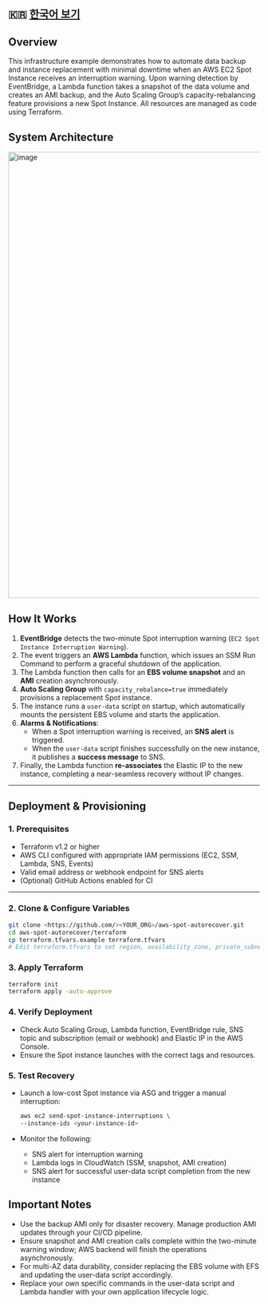 ## 🇰🇷 [한국어 보기](README.ko.md)

## Overview

This infrastructure example demonstrates how to automate data backup and instance replacement with minimal downtime when an AWS EC2 Spot Instance receives an interruption warning. Upon warning detection by EventBridge, a Lambda function takes a snapshot of the data volume and creates an AMI backup, and the Auto Scaling Group’s capacity-rebalancing feature provisions a new Spot Instance. All resources are managed as code using Terraform.


## System Architecture
<img width="895" alt="image" src="https://github.com/user-attachments/assets/1e2b6f85-75b3-4017-8d77-aec0dfd61799" />



## How It Works

1. **EventBridge** detects the two-minute Spot interruption warning (`EC2 Spot Instance Interruption Warning`).
2. The event triggers an **AWS Lambda** function, which issues an SSM Run Command to perform a graceful shutdown of the application.
3. The Lambda function then calls for an **EBS volume snapshot** and an **AMI** creation asynchronously.
4. **Auto Scaling Group** with `capacity_rebalance=true` immediately provisions a replacement Spot instance.
5. The instance runs a `user-data` script on startup, which automatically mounts the persistent EBS volume and starts the application.
6. **Alarms & Notifications**:
   - When a Spot interruption warning is received, an **SNS alert** is triggered.
   - When the `user-data` script finishes successfully on the new instance, it publishes a **success message** to SNS.
7. Finally, the Lambda function **re-associates** the Elastic IP to the new instance, completing a near-seamless recovery without IP changes.

---

## Deployment & Provisioning

### 1. Prerequisites

- Terraform v1.2 or higher
- AWS CLI configured with appropriate IAM permissions (EC2, SSM, Lambda, SNS, Events)
- Valid email address or webhook endpoint for SNS alerts
- (Optional) GitHub Actions enabled for CI

---

### 2. Clone & Configure Variables

```bash
git clone <https://github.com/><YOUR_ORG>/aws-spot-autorecover.git
cd aws-spot-autorecover/terraform
cp terraform.tfvars.example terraform.tfvars
# Edit terraform.tfvars to set region, availability_zone, private_subnets, alert_email, etc.

```

### 3. Apply Terraform

```bash
terraform init
terraform apply -auto-approve

```

### 4. Verify Deployment

- Check Auto Scaling Group, Lambda function, EventBridge rule, SNS topic and subscription (email or webhook) and Elastic IP in the AWS Console.
- Ensure the Spot instance launches with the correct tags and resources.

### 5. Test Recovery

- Launch a low-cost Spot instance via ASG and trigger a manual interruption:
  ```bash
  aws ec2 send-spot-instance-interruptions \
  --instance-ids <your-instance-id>
  ```
  
- Monitor the following:
  - SNS alert for interruption warning
  - Lambda logs in CloudWatch (SSM, snapshot, AMI creation)
  - SNS alert for successful user-data script completion from the new instance



## Important Notes

- Use the backup AMI only for disaster recovery. Manage production AMI updates through your CI/CD pipeline.
- Ensure snapshot and AMI creation calls complete within the two-minute warning window; AWS backend will finish the operations asynchronously.
- For multi-AZ data durability, consider replacing the EBS volume with EFS and updating the user-data script accordingly.
- Replace your own specific commands in the user-data script and Lambda handler with your own application lifecycle logic.

